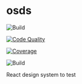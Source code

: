 # osds

![Build](https://github.com/jsplopes/osds/workflows/Build/badge.svg?branch=work)

[![Code Quality](https://deepscan.io/api/teams/7871/projects/9965/branches/133304/badge/grade.svg)](https://deepscan.io/dashboard#view=project&tid=7871&pid=9965&bid=133304)

[![Coverage](https://codecov.io/gh/jsplopes/osds/branch/master/graph/badge.svg)](https://codecov.io/gh/jsplopes/osds)

![Build](https://github.com/jsplopes/osds/workflows/Build/badge.svg?branch=master&event=check_run)

React design system to test
